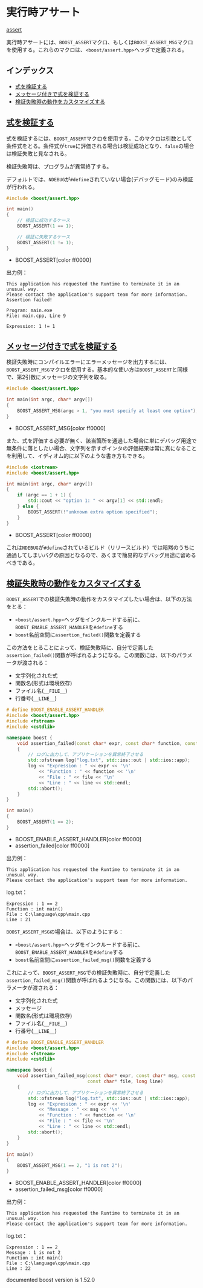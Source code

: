 # 実行時アサート
[assert](http://www.boost.org/doc/libs/release/libs/assert/assert.html)

実行時アサートには、`BOOST_ASSERT`マクロ、もしくは`BOOST_ASSERT_MSG`マクロを使用する。これらのマクロは、`<boost/assert.hpp>`ヘッダで定義される。

## インデックス
- [式を検証する](#assertion-expression)
- [メッセージ付きで式を検証する](#assertion-with-message)
- [検証失敗時の動作をカスタマイズする](#customize-fail-behavior)


## <a name="assertion-expression" href="#assertion-expression">式を検証する</a>

式を検証するには、`BOOST_ASSERT`マクロを使用する。このマクロは引数として条件式をとる。条件式が`true`に評価される場合は検証成功となり、`false`の場合は検証失敗と見なされる。

検証失敗時は、プログラムが異常終了する。

デフォルトでは、`NDEBUG`が`#define`されていない場合(デバッグモード)のみ検証が行われる。

```cpp
#include <boost/assert.hpp>

int main()
{
    // 検証に成功するケース
    BOOST_ASSERT(1 == 1);

    // 検証に失敗するケース
    BOOST_ASSERT(1 != 1);
}
```
* BOOST_ASSERT[color ff0000]


出力例：

```
This application has requested the Runtime to terminate it in an unusual way.
Please contact the application's support team for more information.
Assertion failed!

Program: main.exe
File: main.cpp, Line 9

Expression: 1 != 1

```

## <a name="assertion-with-message" href="#assertion-with-message">メッセージ付きで式を検証する</a>

検証失敗時にコンパイルエラーにエラーメッセージを出力するには、`BOOST_ASSERT_MSG`マクロを使用する。基本的な使い方は`BOOST_ASSERT`と同様で、第2引数にメッセージの文字列を取る。

```cpp
#include <boost/assert.hpp>

int main(int argc, char* argv[])
{
    BOOST_ASSERT_MSG(argc > 1, "you must specify at least one option");
}
```
* BOOST_ASSERT_MSG[color ff0000]

また、式を評価する必要が無く、該当箇所を通過した場合に単にデバッグ用途で無条件に落としたい場合、文字列を示すポインタの評価結果は常に真になることを利用して、イディオム的に以下のような書き方もできる。

```cpp
#include <iostream>
#include <boost/assert.hpp>

int main(int argc, char* argv[])
{
    if (argc == 1 + 1) {
        std::cout << "option 1: " << argv[1] << std::endl;
    } else {
        BOOST_ASSERT(!"unknown extra option specified");
    }
}
```
* BOOST_ASSERT[color ff0000]

これは`NDEBUG`が`#define`されているビルド（リリースビルド）では暗黙のうちに通過してしまいバグの原因となるので、あくまで簡易的なデバッグ用途に留めるべきである。


## <a name="customize-fail-behavior" href="#customize-fail-behavior">検証失敗時の動作をカスタマイズする</a>

`BOOST_ASSERT`での検証失敗時の動作をカスタマイズしたい場合は、以下の方法をとる：

- `<boost/assert.hpp>`ヘッダをインクルードする前に、`BOOST_ENABLE_ASSERT_HANDLER`を`#define`する
- `boost`名前空間に`assertion_failed()`関数を定義する

この方法をとることによって、検証失敗時に、自分で定義した`assertion_failed()`関数が呼ばれるようになる。この関数には、以下のパラメータが渡される：

- 文字列化された式
- 関数名(形式は環境依存)
- ファイル名(`__FILE__`)
- 行番号(`__LINE__`)

```cpp
# define BOOST_ENABLE_ASSERT_HANDLER
#include <boost/assert.hpp>
#include <fstream>
#include <cstdlib>

namespace boost {
    void assertion_failed(const char* expr, const char* function, const char* file, long line)
    {
        // ログに出力して、アプリケーションを異常終了させる
        std::ofstream log("log.txt", std::ios::out | std::ios::app);
        log << "Expression : " << expr << '\n'
            << "Function : " << function << '\n'
            << "File : " << file << '\n'
            << "Line : " << line << std::endl;
        std::abort();
    }
}

int main()
{
    BOOST_ASSERT(1 == 2);
}
```
* BOOST_ENABLE_ASSERT_HANDLER[color ff0000]
* assertion_failed[color ff0000]


出力例：

```
This application has requested the Runtime to terminate it in an unusual way.
Please contact the application's support team for more information.

```

log.txt：

```
Expression : 1 == 2
Function : int main()
File : C:\language\cpp\main.cpp
Line : 21
```

`BOOST_ASSERT_MSG`の場合は、以下のようにする：

- `<boost/assert.hpp>`ヘッダをインクルードする前に、`BOOST_ENABLE_ASSERT_HANDLER`を`#define`する
- `boost`名前空間に`assertion_failed_msg()`関数を定義する

これによって、`BOOST_ASSERT_MSG`での検証失敗時に、自分で定義した`assertion_failed_msg()`関数が呼ばれるようになる。この関数には、以下のパラメータが渡される：

- 文字列化された式
- メッセージ
- 関数名(形式は環境依存)
- ファイル名(`__FILE__`)
- 行番号(`__LINE__`)

```cpp
# define BOOST_ENABLE_ASSERT_HANDLER
#include <boost/assert.hpp>
#include <fstream>
#include <cstdlib>

namespace boost {
    void assertion_failed_msg(const char* expr, const char* msg, const char* function,
                              const char* file, long line)
    {
        // ログに出力して、アプリケーションを異常終了させる
        std::ofstream log("log.txt", std::ios::out | std::ios::app);
        log << "Expression : " << expr << '\n'
            << "Message : " << msg << '\n'
            << "Function : " << function << '\n'
            << "File : " << file << '\n'
            << "Line : " << line << std::endl;
        std::abort();
    }
}

int main()
{
    BOOST_ASSERT_MSG(1 == 2, "1 is not 2");
}
```
* BOOST_ENABLE_ASSERT_HANDLER[color ff0000]
* assertion_failed_msg[color ff0000]

出力例：

```
This application has requested the Runtime to terminate it in an unusual way.
Please contact the application's support team for more information.

```

log.txt：

```
Expression : 1 == 2
Message : 1 is not 2
Function : int main()
File : C:\language\cpp\main.cpp
Line : 22
```

documented boost version is 1.52.0

